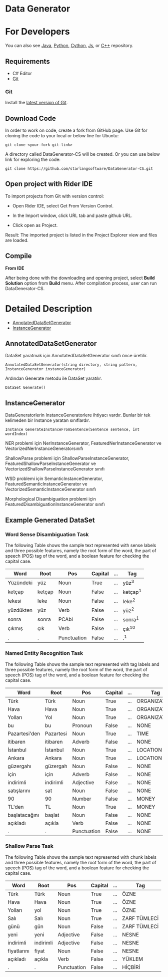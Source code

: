 Data Generator
============

For Developers
============

You can also see [Java](https://github.com/starlangsoftware/DataGenerator), [Python](https://github.com/starlangsoftware/DataGenerator-Py), [Cython](https://github.com/starlangsoftware/DataGenerator-Cy), [Js](https://github.com/starlangsoftware/DataGenerator-Js), or [C++](https://github.com/starlangsoftware/DataGenerator-CPP) repository.

## Requirements

* C# Editor
* [Git](#git)

### Git

Install the [latest version of Git](https://git-scm.com/book/en/v2/Getting-Started-Installing-Git).

## Download Code

In order to work on code, create a fork from GitHub page. 
Use Git for cloning the code to your local or below line for Ubuntu:

	git clone <your-fork-git-link>

A directory called DataGenerator-CS will be created. Or you can use below link for exploring the code:

	git clone https://github.com/starlangsoftware/DataGenerator-CS.git

## Open project with Rider IDE

To import projects from Git with version control:

* Open Rider IDE, select Get From Version Control.

* In the Import window, click URL tab and paste github URL.

* Click open as Project.

Result: The imported project is listed in the Project Explorer view and files are loaded.


## Compile

**From IDE**

After being done with the downloading and opening project, select **Build Solution** option from **Build** menu. After compilation process, user can run DataGenerator-CS.

Detailed Description
============

+ [AnnotatedDataSetGenerator](#annotateddatasetgenerator)
+ [InstanceGenerator](#instancegenerator)

## AnnotatedDataSetGenerator

DataSet yaratmak için AnnotatedDataSetGenerator sınıfı önce üretilir.

	AnnotatedDataSetGenerator(string directory, string pattern, InstanceGenerator instanceGenerator)

Ardından Generate metodu ile DataSet yaratılır.

	DataSet Generate()

## InstanceGenerator

DataGeneratorlerin InstanceGeneratorlere ihtiyacı vardır. Bunlar bir tek kelimeden bir 
Instance yaratan sınıflardır.

	Instance GenerateInstanceFromSentence(Sentence sentence, int wordIndex)

NER problemi için NerInstanceGenerator, FeaturedNerInstanceGenerator ve 
VectorizedNerInstanceGeneratorsınıfı

ShallowParse problemi için ShallowParseInstanceGenerator, 
FeaturedShallowParseInstanceGenerator ve VectorizedShallowParseInstanceGenerator sınıfı

WSD problemi için SemanticInstanceGenerator, FeaturedSemanticInstanceGenerator ve
VectorizedSemanticInstanceGenerator sınıfı

Morphological Disambiguation problemi için FeaturedDisambiguationInstanceGenerator sınıfı

## Example Generated DataSet

### Word Sense Disambiguation Task

The following Table shows the sample text represented with sense labels and three possible features, namely the root form of the word, the part of speech (POS) tag of the word, and a boolean feature for checking the capital case.

|Word|Root|Pos|Capital|...|Tag|
|---|---|---|---|---|---|
|Yüzündeki|yüz|Noun|True|...|yüz<sup>3</sup>|
|ketçap|ketçap|Noun|False|...|ketçap<sup>1</sup>|
|lekesi|leke|Noun|False|...|leke<sup>2</sup>|
|yüzdükten|yüz|Verb|False|...|yüz<sup>2</sup>| 
|sonra|sonra|PCAbl|False|...|sonra<sup>1</sup>| 
|çıkmış|çık|Verb|False|...|çık<sup>10</sup>|
|.|.|Punctuation|False|...|.<sup>1</sup>|

### Named Entity Recognition Task

The following Table shows the sample text represented with tag labels and three possible features, namely the root form of the word, the part of speech (POS) tag of the word, and a boolean feature for checking the capital case.

|Word|Root|Pos|Capital|...|Tag|
|---|---|---|---|---|---|
|Türk|Türk|Noun|True|...|ORGANIZATION|
|Hava|Hava|Noun|True|...|ORGANIZATION|
|Yolları|Yol|Noun|True|...|ORGANIZATION|
|bu|bu|Pronoun|False|...|NONE|
|Pazartesi'den|Pazartesi|Noun|True|...|TIME|
|itibaren|itibaren|Adverb|False|...|NONE|
|İstanbul|İstanbul|Noun|True|...|LOCATION|
|Ankara|Ankara|Noun|True|...|LOCATION|
|güzergahı|güzergah|Noun|False|...|NONE|
|için|için|Adverb|False|...|NONE|
|indirimli|indirimli|Adjective|False|...|NONE|
|satışlarını|sat|Noun|False|...|NONE|
|90|90|Number|False|...|MONEY|
|TL'den|TL|Noun|True|...|MONEY|
|başlatacağını|başlat|Noun|False|...|NONE|
|açıkladı|açıkla|Verb|False|...|NONE|
|.|.|Punctuation|False|...|NONE|

### Shallow Parse Task

The following Table shows the sample text represented with chunk labels and three possible features, namely the root form of the word, the part of speech (POS) tag of the word, and a boolean feature for checking the capital case.

|Word|Root|Pos|Capital|...|Tag|
|---|---|---|---|---|---|
|Türk|Türk|Noun|True|...|ÖZNE|
|Hava|Hava|Noun|True|...|ÖZNE|
|Yolları|yol|Noun|True|...|ÖZNE|
|Salı|Salı|Noun|True|...|ZARF TÜMLECİ|
|günü|gün|Noun|False|...|ZARF TÜMLECİ|
|yeni|yeni|Adjective|False|...|NESNE|
|indirimli|indirimli|Adjective|False|...|NESNE|
|fiyatlarını|fiyat|Noun|False|...|NESNE|
|açıkladı|açıkla|Verb|False|...|YÜKLEM|
|.|.|Punctuation|False|...|HİÇBİRİ|
